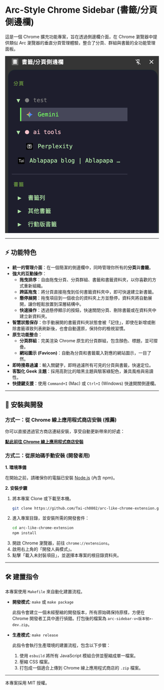# Arc-Style Chrome Sidebar (書籤/分頁側邊欄)

這是一個 Chrome 擴充功能專案，旨在透過側邊欄介面，在 Chrome 瀏覽器中提供類似 Arc 瀏覽器的垂直分頁管理體驗，整合了分頁、群組與書籤的全功能管理面板。

![專案截圖](screenshot.png)

---

## ⚡ 功能特色

* **統一的管理介面**：在一個簡潔的側邊欄中，同時管理你所有的**分頁**與**書籤**。
* **強大的互動操作**：
    * **拖曳排序**：自由拖曳分頁、分頁群組、書籤和書籤資料夾，以你喜歡的方式重新組織。
    * **跨區拖曳**：將分頁直接拖曳到任何書籤資料夾中，即可快速建立新書籤。
    * **懸停展開**：拖曳項目到一個收合的資料夾上方並懸停，資料夾將自動展開，讓你輕鬆放置到深層結構中。
    * **快速操作**：透過懸停顯示的按鈕，快速關閉分頁、刪除書籤或在資料夾中建立新資料夾。
* **智慧狀態保存**：你手動展開的書籤資料夾狀態會被「記住」，即使在新增或刪除書籤導致列表刷新後，也會自動還原，保持你的檢視習慣。
* **原生功能整合**：
    * **分頁群組**：完美渲染 Chrome 原生的分頁群組，包含顏色、標題，並可摺疊。
    * **網站圖示 (Favicon)**：自動為分頁和書籤載入對應的網站圖示，一目了然。
* **即時搜尋過濾**：輸入關鍵字，即時過濾所有可見的分頁與書籤，快速定位。
* **客製化 Geek 主題**：採用高對比的暗黑主題與駭客綠配色，兼具風格與易讀性。
* **快捷鍵支援**：使用 `Command+I` (Mac) 或 `Ctrl+I` (Windows) 快速開關側邊欄。

---

## 🚀 安裝與開發

### 方式一：從 Chrome 線上應用程式商店安裝 (推薦)

你可以直接透過官方商店連結安裝，享受自動更新帶來的好處：

[**點此前往 Chrome 線上應用程式商店安裝**](https://chromewebstore.google.com/detail/beoonblekmppafnjppedgpgfngghebji?utm_source=item-share-cb)

### 方式二：從原始碼手動安裝 (開發者用)

**1. 環境準備**

在開始之前，請確保你的電腦已安裝 [Node.js](https://nodejs.org/) (內含 npm)。

**2. 安裝步驟**

1.  將本專案 Clone 或下載至本機。
    ```bash
    git clone https://github.com/Tai-ch0802/arc-like-chrome-extension.git
    ```
2.  進入專案目錄，並安裝所需的開發套件：
    ```bash
    cd arc-like-chrome-extension
    npm install
    ```
3.  開啟 Chrome 瀏覽器，前往 `chrome://extensions`。
4.  啟用右上角的「開發人員模式」。
5.  點擊「載入未封裝項目」，並選擇本專案的根目錄資料夾。

---

## 🛠️ 建置指令

本專案使用 `Makefile` 來自動化建置流程。

*   **開發模式**: `make` 或 `make package`

    此指令會建立一個未經壓縮的開發版本，所有原始碼保持原樣，方便在 Chrome 開發者工具中進行偵錯。打包後的檔案為 `arc-sidebar-v<版本號>-dev.zip`。

*   **生產模式**: `make release`

    此指令會執行生產環境的建置流程，包含以下步驟：
    1.  使用 `esbuild` 將所有 JavaScript 模組合併並壓縮成單一檔案。
    2.  壓縮 CSS 檔案。
    3.  打包成一個適合上傳到 Chrome 線上應用程式商店的 `.zip` 檔案。

---

本專案採用 MIT 授權。